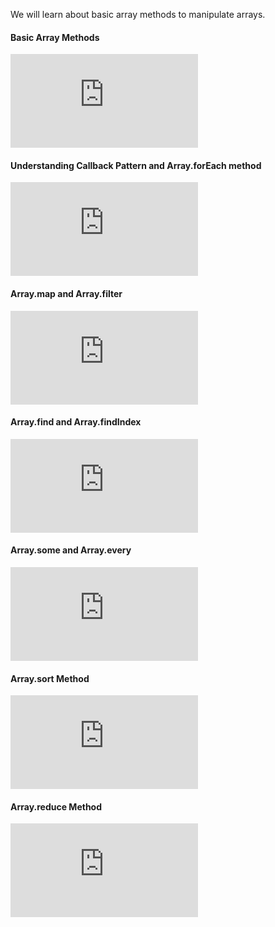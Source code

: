 We will learn about basic array methods to manipulate arrays.

#### Basic Array Methods

<div class="youtube-embed">
  <iframe src="https://www.youtube-nocookie.com/embed/l3iN2RO-QsU?rel=0" frameborder="0" allow="accelerometer; autoplay; encrypted-media; gyroscope; picture-in-picture" allowfullscreen></iframe>
</div>

#### Understanding Callback Pattern and Array.forEach method

<div class="youtube-embed">
  <iframe src="https://www.youtube-nocookie.com/embed/-sz2qeAq_jg?rel=0" frameborder="0" allow="accelerometer; autoplay; encrypted-media; gyroscope; picture-in-picture" allowfullscreen></iframe>
</div>

#### Array.map and Array.filter
<div class="youtube-embed">
  <iframe src="https://www.youtube-nocookie.com/embed/6ilkQWqx39o?rel=0" frameborder="0" allow="accelerometer; autoplay; encrypted-media; gyroscope; picture-in-picture" allowfullscreen></iframe>
</div>

#### Array.find and Array.findIndex
<div class="youtube-embed">
  <iframe src="https://www.youtube-nocookie.com/embed/fgtfW1xQFmY?rel=0" frameborder="0" allow="accelerometer; autoplay; encrypted-media; gyroscope; picture-in-picture" allowfullscreen></iframe>
</div>

#### Array.some and Array.every
<div class="youtube-embed">
  <iframe src="https://www.youtube-nocookie.com/embed/GZzMfwvRs-g?rel=0" frameborder="0" allow="accelerometer; autoplay; encrypted-media; gyroscope; picture-in-picture" allowfullscreen></iframe>
</div>

#### Array.sort Method
<div class="youtube-embed">
  <iframe src="https://www.youtube-nocookie.com/embed/H5VZLcdq5XA?rel=0" frameborder="0" allow="accelerometer; autoplay; encrypted-media; gyroscope; picture-in-picture" allowfullscreen></iframe>
</div>


#### Array.reduce Method
<div class="youtube-embed">
  <iframe src="https://www.youtube-nocookie.com/embed/Tmu7QK1eoB8?rel=0" frameborder="0" allow="accelerometer; autoplay; encrypted-media; gyroscope; picture-in-picture" allowfullscreen></iframe>
</div>